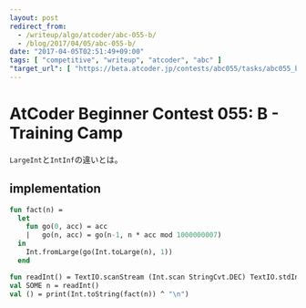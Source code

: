 ```yaml
---
layout: post
redirect_from:
  - /writeup/algo/atcoder/abc-055-b/
  - /blog/2017/04/05/abc-055-b/
date: "2017-04-05T02:51:49+09:00"
tags: [ "competitive", "writeup", "atcoder", "abc" ]
"target_url": [ "https://beta.atcoder.jp/contests/abc055/tasks/abc055_b" ]
---
```


# AtCoder Beginner Contest 055: B - Training Camp

`LargeInt`と`IntInf`の違いとは。

## implementation

``` sml
fun fact(n) =
  let
    fun go(0, acc) = acc
    |   go(n, acc) = go(n-1, n * acc mod 1000000007)
  in
    Int.fromLarge(go(Int.toLarge(n), 1))
  end

fun readInt() = TextIO.scanStream (Int.scan StringCvt.DEC) TextIO.stdIn
val SOME n = readInt()
val () = print(Int.toString(fact(n)) ^ "\n")
```
